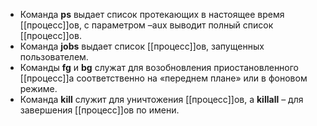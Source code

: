 
-   Команда **ps** выдает список протекающих в настоящее время [[процесс]]ов, с параметром –aux выводит полный список [[процесс]]ов.
-   Команда **jobs** выдает список [[процесс]]ов, запущенных пользователем.
-   Команды **fg** и **bg** служат для возобновления приостановленного [[процесс]]а соответственно на «переднем плане» или в фоновом режиме.
-   Команда **kill** служит для уничтожения [[процесс]]ов, а **killall** – для завершения [[процесс]]ов по имени.